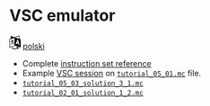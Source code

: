# VSC emulator

[![Selct language](../../icon20x24px-exported-transparent.png)](../../README.md)
[polski](../../pl/src/README.md)


- Complete [instruction set reference](instruction_set.md)
- Example [VSC session](examples/session_tutorial_05_01.md) on [`tutorial_05_01.mc`](examples/tutorial_05_01.mc) file.
- [`tutorial_05_03_solution_3_1.mc`](examples/tutorial_05_03_solution_3_1.mc)
- [`tutorial_02_01_solution_1_2.mc`](examples/tutorial_02_01_solution_1_2.mc)